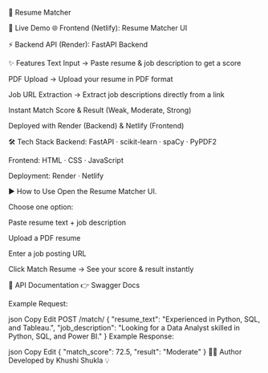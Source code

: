 📄 Resume Matcher





🚀 Live Demo
🌐 Frontend (Netlify): Resume Matcher UI

⚡ Backend API (Render): FastAPI Backend

✨ Features
Text Input → Paste resume & job description to get a score

PDF Upload → Upload your resume in PDF format

Job URL Extraction → Extract job descriptions directly from a link

Instant Match Score & Result (Weak, Moderate, Strong)

Deployed with Render (Backend) & Netlify (Frontend)

🛠️ Tech Stack
Backend: FastAPI · scikit-learn · spaCy · PyPDF2

Frontend: HTML · CSS · JavaScript

Deployment: Render · Netlify

▶️ How to Use
Open the Resume Matcher UI.

Choose one option:

Paste resume text + job description

Upload a PDF resume

Enter a job posting URL

Click Match Resume → See your score & result instantly

📌 API Documentation
👉 Swagger Docs

Example Request:

json
Copy
Edit
POST /match/
{
  "resume_text": "Experienced in Python, SQL, and Tableau.",
  "job_description": "Looking for a Data Analyst skilled in Python, SQL, and Power BI."
}
Example Response:

json
Copy
Edit
{
  "match_score": 72.5,
  "result": "Moderate"
}
👩‍💻 Author
Developed by Khushi Shukla 💡

